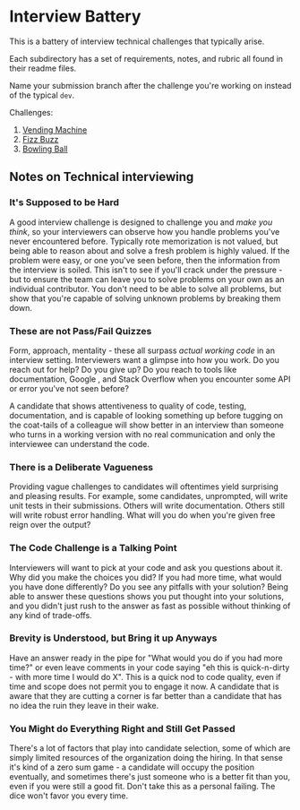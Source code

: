 # Interview Battery

This is a battery of interview technical challenges that typically arise.

Each subdirectory has a set of requirements, notes, and rubric all found in
their readme files.

Name your submission branch after the challenge you're working on instead of the
typical `dev`.

Challenges:
1. [Vending Machine](./vending-machine/README.md)
2. [Fizz Buzz](./fizz-buzz/README.md)
3. [Bowling Ball](./bowling-ball/README.md)

## Notes on Technical interviewing

### It's Supposed to be Hard

A good interview challenge is designed to challenge you and _make you think_,
so your interviewers can observe how you handle problems you've never
encountered before. Typically rote memorization is not valued, but being able to
reason about and solve a fresh problem is highly valued. If the problem were
easy, or one you've seen before, then the information from the interview is
soiled. This isn't to see if you'll crack under the pressure - but to ensure the
team can leave you to solve problems on your own as an individual contributor.
You don't need to be able to solve all problems, but show that you're capable of
solving unknown problems by breaking them down.

### These are not Pass/Fail Quizzes

Form, approach, mentality - these all surpass _actual working code_ in an
interview setting. Interviewers want a glimpse into how you work. Do you reach
out for help? Do you give up? Do you reach to tools like documentation, Google ,
and Stack Overflow when you encounter some API or error you've not seen before?

A candidate that shows attentiveness to quality of code, testing, documentation,
and is capable of looking something up before tugging on the coat-tails of a
colleague will show better in an interview than someone who turns in a working
version with no real communication and only the interviewee can understand the
code.

### There is a Deliberate Vagueness

Providing vague challenges to candidates will oftentimes yield surprising and
pleasing results. For example, some candidates, unprompted, will write unit
tests in their submissions. Others will write documentation. Others still will
write robust error handling. What will you do when you're given free reign over
the output?

### The Code Challenge is a Talking Point

Interviewers will want to pick at your code and ask you questions about it. Why
did you make the choices you did? If you had more time, what would you have done
differently? Do you see any pitfalls with your solution? Being able to answer
these questions shows you put thought into your solutions, and you didn't just
rush to the answer as fast as possible without thinking of any kind of
trade-offs.

### Brevity is Understood, but Bring it up Anyways

Have an answer ready in the pipe for "What would you do if you had more time?"
or even leave comments in your code saying "eh this is quick-n-dirty - with more
time I would do X". This is a quick nod to code quality, even if time and scope
does not permit you to engage it now. A candidate that is aware that they are
cutting a corner is far better than a candidate that has no idea the ruin they
leave in their wake.

### You Might do Everything Right and Still Get Passed

There's a lot of factors that play into candidate selection, some of which are
simply limited resources of the organization doing the hiring. In that sense
it's kind of a zero sum game - a candidate will occupy the position eventually,
and sometimes there's just someone who is a better fit than you, even if you
were still a good fit. Don't take this as a personal failing. The dice won't
favor you every time.

